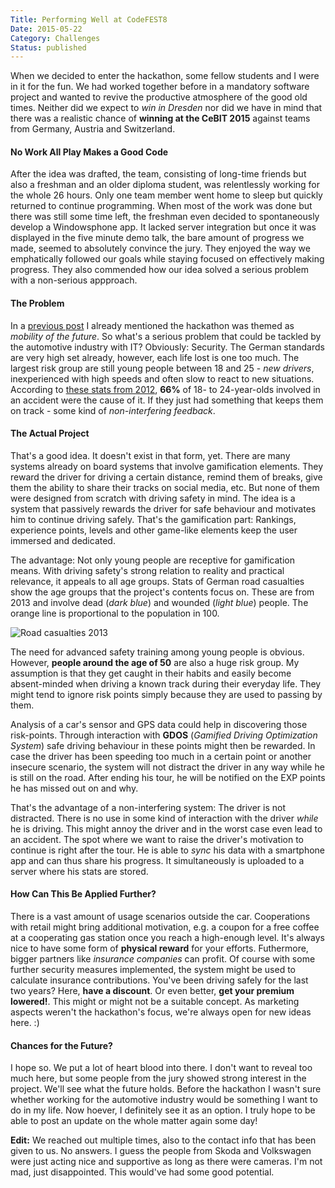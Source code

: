```yaml
---
Title: Performing Well at CodeFEST8
Date: 2015-05-22
Category: Challenges
Status: published
---
```


When we decided to enter the hackathon, some fellow students and I were in it for the fun. We had worked together before in a mandatory software project and wanted to revive the productive atmosphere of the good old times. Neither did we expect to *win in Dresden* nor did we have in mind that there was a realistic chance of **winning at the CeBIT 2015** against teams from Germany, Austria and Switzerland.

#### No Work All Play Makes a Good Code

After the idea was drafted, the team, consisting of long-time friends but also a freshman and an older diploma student, was relentlessly working for the whole 26 hours. Only one team member went home to sleep but quickly returned to continue programming. When most of the work was done but there was still some time left, the freshman even decided to spontaneously develop a Windowsphone app. It lacked server integration but once it was displayed in the five minute demo talk, the bare amount of progress we made, seemed to absolutely convince the jury. They enjoyed the way we emphatically followed our goals while staying focused on effectively making progress. They also commended how our idea solved a serious problem with a non-serious appproach.

#### The Problem

In a [previous post]({filename}../some-thoughts-codefest8-dresden/index.md) I already mentioned the hackathon was themed as *mobility of the future*. So what's a serious problem that could be tackled by the automotive industry with IT? Obviously: Security. The German standards are very high set already, however, each life lost is one too much. The largest risk group are still young people between 18 and 25 - *new drivers*, inexperienced with high speeds and often slow to react to new situations. According to [these stats from 2012](https://www.destatis.de/DE/Publikationen/Thematisch/TransportVerkehr/Verkehrsunfaelle/PK_Unfallentwicklung_PDF.pdf?__blob=publicationFile#page=35), **66%** of 18- to 24-year-olds involved in an accident were the cause of it. If they just had something that keeps them on track - some kind of *non-interfering feedback*.

#### The Actual Project

That's a good idea. It doesn't exist in that form, yet. There are many systems already on board systems that involve gamification elements. They reward the driver for driving a certain distance, remind them of breaks, give them the ability to share their tracks on social media, etc. But none of them were designed from scratch with driving safety in mind. The idea is a system that passively rewards the driver for safe behaviour and motivates him to continue driving safely. That's the gamification part: Rankings, experience points, levels and other game-like elements keep the user immersed and dedicated.

The advantage: Not only young people are receptive for gamification means. With driving safety's strong relation to reality and practical relevance, it appeals to all age groups. Stats of German road casualties show the age groups that the project's contents focus on. These are from 2013 and involve dead (*dark blue*) and wounded (*light blue*) people. The orange line is proportional to the population in 100.

![Road casualties 2013](https://www.destatis.de/DE/ZahlenFakten/Wirtschaftsbereiche/TransportVerkehr/_Grafik/Verkehrsunfaelle_Verunglueckte.png?__blob=poster)

The need for advanced safety training among young people is obvious. However, **people around the age of 50** are also a huge risk group. My assumption is that they get caught in their habits and easily become absent-minded when driving a known track during their everyday life. They might tend to ignore risk points simply because they are used to passing by them.

Analysis of a car's sensor and GPS data could help in discovering those risk-points. Through interaction with **GDOS** (*Gamified Driving Optimization System*) safe driving behaviour in these points might then be rewarded. In case the driver has been speeding too much in a certain point or another insecure scenario, the system will not distract the driver in any way while he is still on the road. After ending his tour, he will be notified on the EXP points he has missed out on and why.

That's the advantage of a non-interfering system: The driver is not distracted. There is no use in some kind of interaction with the driver *while* he is driving. This might annoy the driver and in the worst case even lead to an accident. The spot where we want to raise the driver's motivation to continue is right after the tour. He is able to *sync* his data with a smartphone app and can thus share his progress. It simultaneously is uploaded to a server where his stats are stored.

#### How Can This Be Applied Further?

There is a vast amount of usage scenarios outside the car. Cooperations with retail might bring additional motivation, e.g. a coupon for a free coffee at a cooperating gas station once you reach a high-enough level. It's always nice to have some form of **physical reward** for your efforts. Futhermore, bigger partners like *insurance companies* can profit. Of course with some further security measures implemented, the system might be used to calculate insurance contributions. You've been driving safely for the last two years? Here, **have a discount**. Or even better, **get your premium lowered!**. This might or might not be a suitable concept. As marketing aspects weren't the hackathon's focus, we're always open for new ideas here. :)

#### Chances for the Future?

I hope so. We put a lot of heart blood into there. I don't want to reveal too much here, but some people from the jury showed strong interest in the project. We'll see what the future holds. Before the hackathon I wasn't sure whether working for the automotive industry would be something I want to do in my life. Now hoever, I definitely see it as an option. I truly hope to be able to post an update on the whole matter again some day!

**Edit:** We reached out multiple times, also to the  contact info that has been given to us. No answers. I guess the people from Skoda and Volkswagen were just acting nice and supportive as long as there were cameras. I'm not mad, just disappointed. This would've had some good potential.
